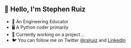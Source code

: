 ## 👋 Hello, I'm Stephen Ruiz
- 📰 An Engineering Educator
- 🖥️ A Python coder primarily
- 🔭 Currently working on a project ..
- 🐦 You can follow me on Twitter [@rslruiz](https://x.com/rslruiz) and [LinkedIn](https://www.linkedin.com/in/r-stephen-ruiz-8302712b/)
  

<!--
**rslruiz/rslruiz** is a ✨ _special_ ✨ repository because its `README.md` (this file) appears on your GitHub profile.

Here are some ideas to get you started:

- 🔭 I’m currently working on ...
- 🌱 I’m currently learning ...
- 👯 I’m looking to collaborate on ...
- 🤔 I’m looking for help with ...
- 💬 Ask me about ...
- 📫 How to reach me: ...
- 😄 Pronouns: ...
- ⚡ Fun fact: ...
🖥️ I've been coding in Go primarily for over 6 years
🏗️ I'm the founder of Boot.dev
🦀 I’m learning Rust and Vue.js at the moment
🐦 You can follow me on Twitter @wagslane
🎤 You can also listen to my podcast on BackendBanter.fm
-->
